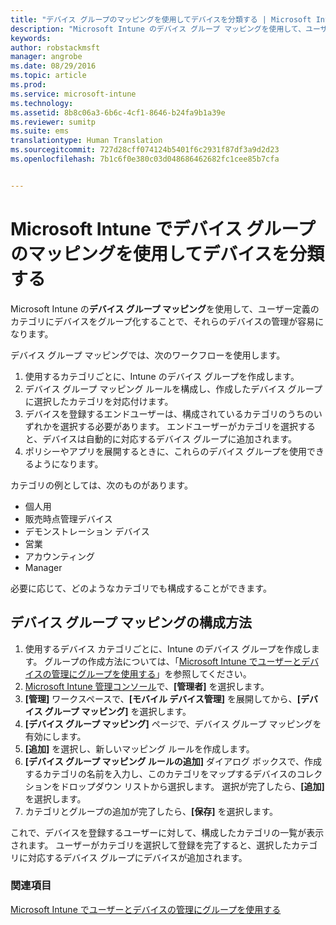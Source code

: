 ```yaml
---
title: "デバイス グループのマッピングを使用してデバイスを分類する | Microsoft Intune"
description: "Microsoft Intune のデバイス グループ マッピングを使用して、ユーザー定義のカテゴリにデバイスをグループ化することで、それらのデバイスの管理が容易になります。"
keywords: 
author: robstackmsft
manager: angrobe
ms.date: 08/29/2016
ms.topic: article
ms.prod: 
ms.service: microsoft-intune
ms.technology: 
ms.assetid: 8b8c06a3-6b6c-4cf1-8646-b24fa9b1a39e
ms.reviewer: sumitp
ms.suite: ems
translationtype: Human Translation
ms.sourcegitcommit: 727d28cff074124b5401f6c2931f87df3a9d2d23
ms.openlocfilehash: 7b1c6f0e380c03d048686462682fc1cee85b7cfa


---
```


# Microsoft Intune でデバイス グループのマッピングを使用してデバイスを分類する
Microsoft Intune の**デバイス グループ マッピング**を使用して、ユーザー定義のカテゴリにデバイスをグループ化することで、それらのデバイスの管理が容易になります。 

デバイス グループ マッピングでは、次のワークフローを使用します。
1. 使用するカテゴリごとに、Intune のデバイス グループを作成します。
2. デバイス グループ マッピング ルールを構成し、作成したデバイス グループに選択したカテゴリを対応付けます。
3. デバイスを登録するエンドユーザーは、構成されているカテゴリのうちのいずれかを選択する必要があります。 エンドユーザーがカテゴリを選択すると、デバイスは自動的に対応するデバイス グループに追加されます。
4. ポリシーやアプリを展開するときに、これらのデバイス グループを使用できるようになります。

カテゴリの例としては、次のものがあります。
* 個人用
* 販売時点管理デバイス
* デモンストレーション デバイス
* 営業
* アカウンティング
* Manager

必要に応じて、どのようなカテゴリでも構成することができます。

## デバイス グループ マッピングの構成方法
1. 使用するデバイス カテゴリごとに、Intune のデバイス グループを作成します。 グループの作成方法については、「[Microsoft Intune でユーザーとデバイスの管理にグループを使用する](use-groups-to-manage-users-and-devices-with-microsoft-intune.md)」を参照してください。
2. [Microsoft Intune 管理コンソール](https://manage.microsoft.com)で、**[管理者]** を選択します。
3. **[管理]** ワークスペースで、**[モバイル デバイス管理]** を展開してから、**[デバイス グループ マッピング]** を選択します。
4. **[デバイス グループ マッピング]** ページで、デバイス グループ マッピングを有効にします。
5. **[追加]** を選択し、新しいマッピング ルールを作成します。
6. **[デバイス グループ マッピング ルールの追加]** ダイアログ ボックスで、作成するカテゴリの名前を入力し、このカテゴリをマップするデバイスのコレクションをドロップダウン リストから選択します。 選択が完了したら、**[追加]** を選択します。
7. カテゴリとグループの追加が完了したら、**[保存]** を選択します。

これで、デバイスを登録するユーザーに対して、構成したカテゴリの一覧が表示されます。 ユーザーがカテゴリを選択して登録を完了すると、選択したカテゴリに対応するデバイス グループにデバイスが追加されます。

### 関連項目
[Microsoft Intune でユーザーとデバイスの管理にグループを使用する](use-groups-to-manage-users-and-devices-with-microsoft-intune.md)


<!--HONumber=Aug16_HO5-->


